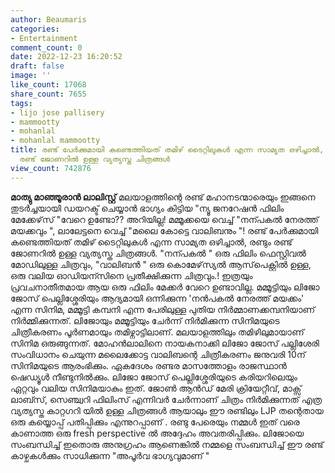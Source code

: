 ```yaml
---
author: Beaumaris
categories:
- Entertainment
comment_count: 0
date: 2022-12-23 16:20:52
draft: false
image: ''
like_count: 17068
share_count: 7655
tags:
- lijo jose pallisery
- mammootty
- mohanlal
- mohanlal mammootty
title: രണ്ട് പേർക്കുമായി കണ്ടെത്തിയത് തമിഴ് ടൈറ്റിലുകൾ എന്ന സാമ്യത ഒഴിച്ചാൽ, രണ്ടും
  രണ്ട് ജോണറിൽ ഉള്ള വ്യത്യസ്ത ചിത്രങ്ങൾ
view_count: 742876
---
```


**മാത്യു മാഞ്ഞൂരാൻ ലാലിസ്റ്റ്** മലയാളത്തിന്റെ രണ്ട് മഹാനടന്മാരെയും ഇങ്ങനെ തുടർച്ചയായി ഡയറക്ട് ചെയ്യാൻ ഭാഗ്യം കിട്ടിയ "ന്യൂ ജനറേഷൻ ഫിലിം മേക്കേഴ്‌സ് "വേറെ ഉണ്ടോ?? അറിയില്ല! മമ്മൂക്കയെ വെച്ച് "നന്പകൽ നേരത്ത് മയക്കവും ", ലാലേട്ടനെ വെച്ച് "മലൈ കോട്ടെ വാലിബനും "! രണ്ട് പേർക്കുമായി കണ്ടെത്തിയത് തമിഴ് ടൈറ്റിലുകൾ എന്ന സാമ്യത ഒഴിച്ചാൽ, രണ്ടും രണ്ട് ജോണറിൽ ഉള്ള വ്യത്യസ്ത ചിത്രങ്ങൾ. "നന്പകൽ " ഒരു ഫിലിം ഫെസ്റ്റിവൽ മോഡിലുള്ള ചിത്രവും, "വാലിബൻ " ഒരു കൊമേഴ്‌സ്യൽ ആസ്‌പെക്റ്റിൽ ഉള്ള, ഒരു വലിയ ഓഡിയന്സിനെ പ്രതീക്ഷിക്കുന്ന ചിത്രവും.! ഇത്രയും പ്രവചനാതീതമായ ആയ ഒരു ഫിലിം മേക്കർ വേറെ ഉണ്ടാവില്ല. മമ്മൂട്ടിയും ലിജോ ജോസ് പെല്ലിശ്ശേരിയും ആദ്യമായി ഒന്നിക്കുന്ന 'നൻപകൽ നേരത്ത് മയക്കം' എന്ന സിനിമ, മമ്മൂട്ടി കമ്പനി എന്ന പേരിലുള്ള പുതിയ നിർമ്മാണക്കമ്പനിയാണ് നിർമ്മിക്കുന്നത്. ലിജോയും മമ്മൂട്ടിയും ചേർന്ന് നിർമിക്കുന്ന സിനിമയുടെ ചിത്രീകരണം പൂർണമായും തമിഴ്നാട്ടിലാണ്. മലയാളത്തിലും തമിഴിലുമായാണ് സിനിമ ഒരുങ്ങുന്നത്. മോഹൻലാലിനെ നായകനാക്കി ലിജോ ജോസ് പല്ലിശേരി സംവിധാനം ചെയുന്ന മലൈക്കോട്ട വാലിബന്റെ ചിത്രീകരണം ജനുവരി 10ന് സിനിമയുടെ ആരംഭിക്കും. ഏകദേശം രണ്ടര മാസത്തോളം രാജസ്ഥാൻ ഷെഡ്യൂൾ നീണ്ടുനിൽക്കും. ലിജോ ജോസ് പെല്ലിശ്ശേരിയുടെ കരിയറിലെയും ഏറ്റവും വലിയ സിനിമയാകും ഇത്. ജോൺ ആൻഡ് മേരി ക്രിയേറ്റീവ്, മാക്സ് ലാബ്സ്, സെഞ്ച്വറി ഫിലിംസ് എന്നിവർ ചേർന്നാണ് ചിത്രം നിർമിക്കുന്നത് എത്ര വ്യത്യസ്ത കാറ്റഗറി യിൽ ഉള്ള ചിത്രങ്ങൾ ആയാലും ഈ രണ്ടിലും LJP തന്റെതായ ഒരു കയ്യൊപ്പ് പതിപ്പിക്കും എന്നുറപ്പാണ് . രണ്ടു പേരെയും നമ്മൾ ഇത് വരെ കാണാത്ത ഒരു fresh perspective ൽ അദ്ദേഹം അവതരിപ്പിക്കും. ലിജോയെ സംബന്ധിച്ച് ഇതൊരു അനുഗ്രഹം ആണെങ്കിൽ നമ്മളെ സംബന്ധിച്ച് ഈ രണ്ട് കാഴ്ചകൾക്കും സാധിക്കുന്ന "അപൂർവ ഭാഗ്യവുമാണ് "